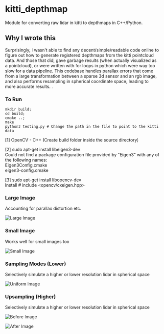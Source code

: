 # kitti_depthmap
Module for converting raw lidar in kitti to depthmaps in C++/Python.

## Why I wrote this
Surprisingly, I wasn't able to find any decent/simple/readable code online to figure out how to generate registered depthmaps from the kitti pointcloud data. And those that did, gave garbage results (when actually visualized as a pointcloud), or were written with for loops in python which were way too slow for a data pipeline. This codebase handles parallax errors that come from a large transformation between a sparse 3d sensor and an rgb image, and also performs resampling in spherical coordinate space, leading to more accurate results.
. 
### To Run
```
mkdir build;
cd build;
cmake ..;
make
python3 testing.py # Change the path in the file to point to the kitti data
```
[1] OpenCV - C++ (Create build folder inside the source directory)

[2] sudo apt-get install libeigen3-dev  
    Could not find a package configuration file provided by "Eigen3" with any of the following names:  
    Eigen3Config.cmake  
    eigen3-config.cmake

[3] sudo apt-get install libopencv-dev   
    Install # include <opencv/cxeigen.hpp>  

### Large Image
Accounting for parallax  distortion etc.

![Large Image](https://github.com/soulslicer/kitti_depthmap/blob/master/large_img.png?raw=true)

### Small Image
Works well for small images too

![Small Image](https://github.com/soulslicer/kitti_depthmap/blob/master/small_img.png?raw=true)

### Sampling Modes (Lower)
Selectively simulate a higher or lower resolution lidar in spherical space

![Uniform Image](https://github.com/soulslicer/kitti_depthmap/blob/master/uniform_img.png?raw=true)

### Upsampling (Higher)
Selectively simulate a higher or lower resolution lidar in spherical space

![Before Image](https://github.com/soulslicer/kitti_depthmap/blob/master/before_upsample.png?raw=true)

![After Image](https://github.com/soulslicer/kitti_depthmap/blob/master/after_upsample.png?raw=true)




